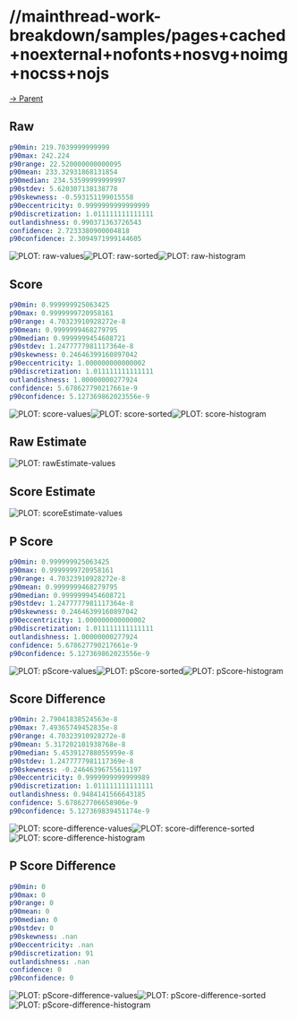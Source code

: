 
# //mainthread-work-breakdown/samples/pages+cached+noexternal+nofonts+nosvg+noimg+nocss+nojs

[→ Parent](../..)


## Raw


```yaml
p90min: 219.7039999999999
p90max: 242.224
p90range: 22.520000000000095
p90mean: 233.32931868131854
p90median: 234.53599999999997
p90stdev: 5.620307138138778
p90skewness: -0.593151199015558
p90eccentricity: 0.9999999999999999
p90discretization: 1.011111111111111
outlandishness: 0.990371363726543
confidence: 2.7233380900004818
p90confidence: 2.3094971999144605

```

![PLOT: raw-values](./raw/values.svg)![PLOT: raw-sorted](./raw/sorted.svg)![PLOT: raw-histogram](./raw/histogram.svg)
## Score


```yaml
p90min: 0.999999925063425
p90max: 0.9999999720958161
p90range: 4.70323910928272e-8
p90mean: 0.9999999468279795
p90median: 0.9999999454608721
p90stdev: 1.2477777981117364e-8
p90skewness: 0.24646399160897042
p90eccentricity: 1.000000000000002
p90discretization: 1.011111111111111
outlandishness: 1.00000000277924
confidence: 5.678627790217661e-9
p90confidence: 5.127369862023556e-9

```

![PLOT: score-values](./score/values.svg)![PLOT: score-sorted](./score/sorted.svg)![PLOT: score-histogram](./score/histogram.svg)
## Raw Estimate

![PLOT: rawEstimate-values](./rawEstimate/values.svg)
## Score Estimate

![PLOT: scoreEstimate-values](./scoreEstimate/values.svg)
## P Score


```yaml
p90min: 0.999999925063425
p90max: 0.9999999720958161
p90range: 4.70323910928272e-8
p90mean: 0.9999999468279795
p90median: 0.9999999454608721
p90stdev: 1.2477777981117364e-8
p90skewness: 0.24646399160897042
p90eccentricity: 1.000000000000002
p90discretization: 1.011111111111111
outlandishness: 1.00000000277924
confidence: 5.678627790217661e-9
p90confidence: 5.127369862023556e-9

```

![PLOT: pScore-values](./pScore/values.svg)![PLOT: pScore-sorted](./pScore/sorted.svg)![PLOT: pScore-histogram](./pScore/histogram.svg)
## Score Difference


```yaml
p90min: 2.79041838524563e-8
p90max: 7.49365749452835e-8
p90range: 4.70323910928272e-8
p90mean: 5.317202101938768e-8
p90median: 5.453912788055959e-8
p90stdev: 1.2477777981117369e-8
p90skewness: -0.24646396755611197
p90eccentricity: 0.9999999999999989
p90discretization: 1.011111111111111
outlandishness: 0.9484141566643185
confidence: 5.678627706658906e-9
p90confidence: 5.127369839451174e-9

```

![PLOT: score-difference-values](./score-difference/values.svg)![PLOT: score-difference-sorted](./score-difference/sorted.svg)![PLOT: score-difference-histogram](./score-difference/histogram.svg)
## P Score Difference


```yaml
p90min: 0
p90max: 0
p90range: 0
p90mean: 0
p90median: 0
p90stdev: 0
p90skewness: .nan
p90eccentricity: .nan
p90discretization: 91
outlandishness: .nan
confidence: 0
p90confidence: 0

```

![PLOT: pScore-difference-values](./pScore-difference/values.svg)![PLOT: pScore-difference-sorted](./pScore-difference/sorted.svg)![PLOT: pScore-difference-histogram](./pScore-difference/histogram.svg)
